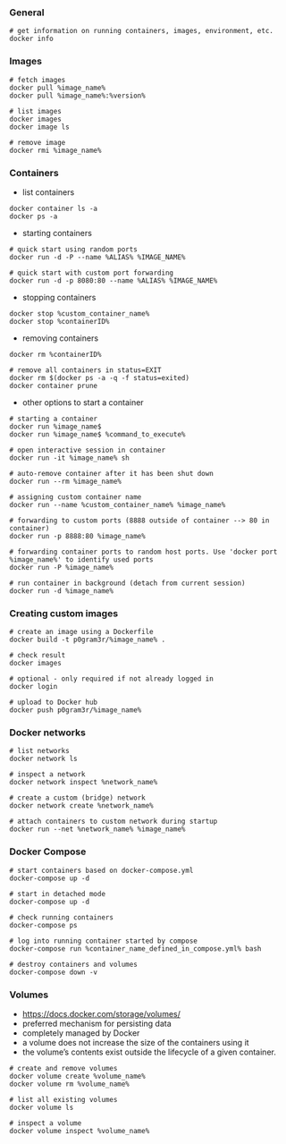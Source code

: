 ### General
```
# get information on running containers, images, environment, etc.
docker info
```


### Images
```
# fetch images
docker pull %image_name%
docker pull %image_name%:%version%

# list images
docker images
docker image ls

# remove image
docker rmi %image_name%
```


### Containers
- list containers
```
docker container ls -a
docker ps -a
```

- starting containers
```
# quick start using random ports
docker run -d -P --name %ALIAS% %IMAGE_NAME%

# quick start with custom port forwarding
docker run -d -p 8080:80 --name %ALIAS% %IMAGE_NAME%
```

- stopping containers
```
docker stop %custom_container_name%
docker stop %containerID%
```

- removing containers
```
docker rm %containerID%

# remove all containers in status=EXIT
docker rm $(docker ps -a -q -f status=exited)
docker container prune
```

- other options to start a container
```
# starting a container
docker run %image_name$
docker run %image_name$ %command_to_execute%

# open interactive session in container
docker run -it %image_name% sh

# auto-remove container after it has been shut down
docker run --rm %image_name%

# assigning custom container name
docker run --name %custom_container_name% %image_name%

# forwarding to custom ports (8888 outside of container --> 80 in container)
docker run -p 8888:80 %image_name%

# forwarding container ports to random host ports. Use 'docker port %image_name%' to identify used ports
docker run -P %image_name%

# run container in background (detach from current session)
docker run -d %image_name%
```


### Creating custom images
```
# create an image using a Dockerfile
docker build -t p0gram3r/%image_name% .

# check result
docker images

# optional - only required if not already logged in
docker login

# upload to Docker hub
docker push p0gram3r/%image_name%
```


### Docker networks
```
# list networks
docker network ls

# inspect a network
docker network inspect %network_name%

# create a custom (bridge) network
docker network create %network_name%

# attach containers to custom network during startup
docker run --net %network_name% %image_name%
```


### Docker Compose
```
# start containers based on docker-compose.yml
docker-compose up -d

# start in detached mode
docker-compose up -d

# check running containers
docker-compose ps

# log into running container started by compose
docker-compose run %container_name_defined_in_compose.yml% bash

# destroy containers and volumes
docker-compose down -v
```


### Volumes
- https://docs.docker.com/storage/volumes/
- preferred mechanism for persisting data
- completely managed by Docker
- a volume does not increase the size of the containers using it
- the volume’s contents exist outside the lifecycle of a given container.

```
# create and remove volumes
docker volume create %volume_name%
docker volume rm %volume_name%

# list all existing volumes
docker volume ls

# inspect a volume
docker volume inspect %volume_name%
```
